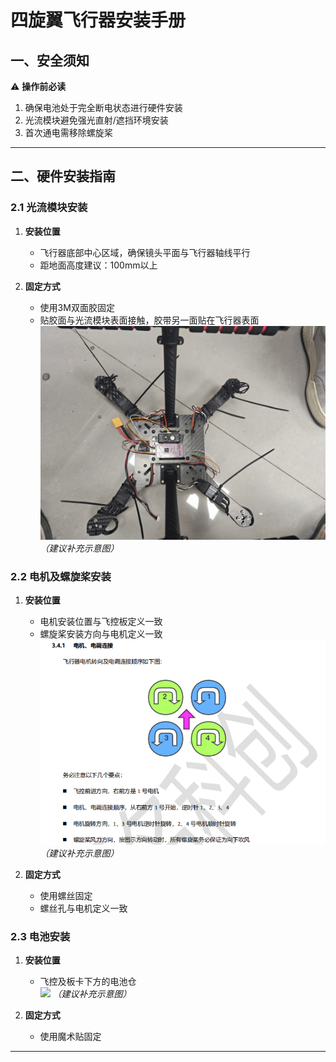 # 四旋翼飞行器安装手册


## 一、安全须知
⚠️ **操作前必读**  
1. 确保电池处于完全断电状态进行硬件安装  
2. 光流模块避免强光直射/遮挡环境安装  
3. 首次通电需移除螺旋桨  

---

## 二、硬件安装指南

### 2.1 光流模块安装
1. **安装位置**  
   - 飞行器底部中心区域，确保镜头平面与飞行器轴线平行
   - 距地面高度建议：100mm以上  

2. **固定方式**  
   - 使用3M双面胶固定  
   - 贴胶面与光流模块表面接触，胶带另一面贴在飞行器表面  
   ![](./Images/optical_flow_installation.jpg) *（建议补充示意图）*

### 2.2 电机及螺旋桨安装

1. **安装位置**  
   - 电机安装位置与飞控板定义一致  
   - 螺旋桨安装方向与电机定义一致  
   ![](./Images/motor_installation.png) *（建议补充示意图）*

2. **固定方式**  
   - 使用螺丝固定  
   - 螺丝孔与电机定义一致

### 2.3 电池安装

1. **安装位置**  
   - 飞控及板卡下方的电池仓  
   ![](./images/battery_installation.png) *（建议补充示意图）*

2. **固定方式**  
   - 使用魔术贴固定  

---


